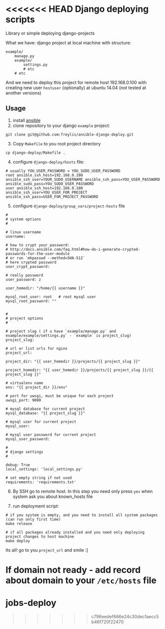 <<<<<<< HEAD
Django deploying scripts
========================

Library or simple deploying django-projects

What we have:
django project at local machine with structure:

    example/
        manage.py
        example/
            settings.py
            # etc
        # etc

And we need to deploy this project for remote host 192.168.0.100
with creating new user `hostuser` (optionally) at ubuntu 14.04 (not tested at another versions)

Usage
-----

1. install [ansible](http://docs.ansible.com/intro_installation.html)
2. clone repository to your django `example` project:
```
git clone git@github.com:freylis/ansible-django-deploy.git
```

3. Copy `Makefile` to you root project directory
```
cp django-deploy/Makefile .
```

4. configure `django-deploy/hosts` file:
```
# usually YOU_USER_PASSWORD = YOU_SUDO_USER_PASSWORD
root ansible_ssh_host=192.168.0.100 ansible_ssh_user=YOUR_SUDO_USERNAME ansible_ssh_pass=YOU_USER_PASSWORD ansible_sudo_pass=YOU_SUDO_USER_PASSWORD
user ansible_ssh_host=192.168.0.100 ansible_ssh_user=YOU_USER_FOR_PROJECT ansible_ssh_pass=USER_FOR_PROJECT_PASSWORD
```

5. configure `django-deploy/group_vars/project-hosts` file
```
#
# system options
#

# linux username
username:

# how to crypt your password:
# http://docs.ansible.com/faq.html#how-do-i-generate-crypted-passwords-for-the-user-module
# or run `mkpasswd --method=SHA-512`
# here crypted password
user_crypt_password:

# really password
user_password: z

user_homedir: "/home/{{ username }}"

mysql_root_user: root   # root mysql user
mysql_root_password: ""


#
# project options
#

# project slug ( if u have `example/manage.py` and example/example/settings.py` - `example` is project_slug)
project_slug:

# url or list urls for nginx
project_url:

project_dir: "{{ user_homedir }}/projects/{{ project_slug }}"

project_homedir: "{{ user_homedir }}/projects/{{ project_slug }}/{{ project_slug }}"

# virtualenv name
env: "{{ project_dir }}/env"

# port for uwsgi, must be unique for each project
uwsgi_port: 9000

# mysql database for current project
mysql_database: "{{ project_slug }}"

# mysql user for current project
mysql_user:

# mysql user password for current project
mysql_user_password:

#
# django settings
#

debug: True
local_settings: 'local_settings.py'

# set empty string if not used
requirements: 'requirements.txt'
```

6. By SSH go to remote host. In this step you need only press `yes` when system ask you about known_hosts file

7. run deployment script:
```
# if you system is empty, and you need to install all system packages (can run only first time)
make release

# if all packages already installed and you need only deploying project changes to host machine
make deploy
```

Its all!
go to you `project_url` and smile :]

If domain not ready - add record about domain to your `/etc/hosts` file
=======
# jobs-deploy
>>>>>>> c796eedef666e24c30dec1aecc5b46f720f22470
